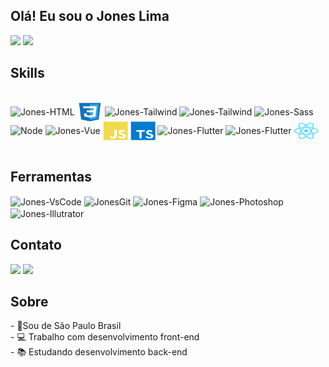 ## Olá! Eu sou o Jones Lima
<div>
  <img height="180em" src="https://github-readme-stats.vercel.app/api?username=jonesrasta&show_icons=true&theme=dark"/>
  <img height="180em" src="https://github-readme-stats.vercel.app/api/top-langs/?username=jonesrasta&layout-compact&langs_count-16&theme=dark"/>
</div>

 ## Skills
  <div style="display: inline_block"><br>
  <img align="center" alt="Jones-HTML" height="30" width="60"src="https://github.com/user-attachments/assets/38b477d9-f319-43f6-a36d-80ec71e08fc8">
  <img align="center" alt="Jones-CSS" height="30" width="40" src="https://raw.githubusercontent.com/devicons/devicon/master/icons/css3/css3-original.svg">
  <img align="center" alt="Jones-Tailwind" height="30" width="40" src="https://cdn.jsdelivr.net/gh/devicons/devicon/icons/tailwindcss/tailwindcss-plain.svg" />
  <img align="center" alt="Jones-Tailwind" height="30" width="30" src="https://github.com/marwin1991/profile-technology-icons/assets/62091613/b40892ef-efb8-4b0e-a6b5-d1cfc2f3fc35" />
  <img align="center" alt="Jones-Sass" height="30" width="40" src="https://cdn.jsdelivr.net/gh/devicons/devicon/icons/sass/sass-original.svg" />     
  <img align="center" alt="Node" height="30" width="40" src="https://cdn.jsdelivr.net/gh/devicons/devicon/icons/nodejs/nodejs-original.svg" />      
  <img align="center" alt="Jones-Vue" height="30" width="40" src="https://cdn.jsdelivr.net/gh/devicons/devicon/icons/vuejs/vuejs-original.svg" >    
  <img align="center" alt="Jones-Js" height="30" width="40" src="https://raw.githubusercontent.com/devicons/devicon/master/icons/javascript/javascript-plain.svg">
  <img align="center" alt="Jones-Ts" height="30" width="40" src="https://raw.githubusercontent.com/devicons/devicon/master/icons/typescript/typescript-plain.svg">  
  <img align="center" alt="Jones-Flutter" height="30" width="40" src="https://cdn.jsdelivr.net/gh/devicons/devicon/icons/flutter/flutter-original.svg" >      <img align="center" alt="Jones-Flutter" height="30" width="30" src= "https://user-images.githubusercontent.com/25181517/186150304-1568ffdf-4c62-4bdc-9cf1-8d8efcea7c5b.png"/>
  <img align="center" alt="Jones-React" height="30" width="40" src="https://raw.githubusercontent.com/devicons/devicon/master/icons/react/react-original.svg">
  </div><br>
  
 ## Ferramentas 
 <div>       
 <img align="center" alt="Jones-VsCode" height="30" width="40" src="https://cdn.jsdelivr.net/gh/devicons/devicon/icons/vscode/vscode-original.svg" />
 <img align="center" alt="JonesGit" height="30" width="40" src="https://cdn.jsdelivr.net/gh/devicons/devicon/icons/git/git-original.svg" />
 <img align="center" alt="Jones-Figma" height="30" width="40" src="https://cdn.jsdelivr.net/gh/devicons/devicon/icons/figma/figma-original.svg" />
 <img align="center" alt="Jones-Photoshop" height="30" width="40" src="https://cdn.jsdelivr.net/gh/devicons/devicon/icons/photoshop/photoshop-plain.svg" />
 <img align="center" alt="Jones-Illutrator" height="30" width="40" src="https://cdn.jsdelivr.net/gh/devicons/devicon/icons/illustrator/illustrator-plain.svg" />
          
          
          
                      
 </div>

## Contato
<div> 
<a href="https://www.linkedin.com/in/joneslima/" target="_blank"><img src="https://img.shields.io/badge/LinkedIn-0077B5?style=for-the-badge&logo=linkedin&logoColor=white" target="_blank"></a> 
<a href="mailto:jonesrasta@gmail.com"><img src="https://img.shields.io/badge/Gmail-D14836?style=for-the-badge&logo=gmail&logoColor=white" target="_blank"></a>  
</div>

## Sobre 
<div>
- 📍Sou de São Paulo Brasil<br>
- 💻 Trabalho com desenvolvimento front-end <br>
- 📚 Estudando desenvolvimento back-end </div><br>


